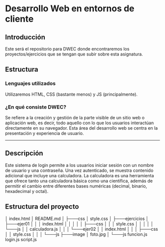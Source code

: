 # Desarrollo Web en entornos de cliente 

## Introducción
Este será el repositorio para DWEC donde encontraremos los proyectos/ejercicios que se tengan que subir sobre esta asignatura. 

## Estructura
### Lenguajes utilizados
Utilizaremos HTML, CSS (bastante menos) y JS (principalmente).

### ¿En qué consiste DWEC?
Se refiere a la creación y gestión de la parte visible de un sitio web o aplicación web, es decir, todo aquello con lo que los usuarios interactúan directamente en su navegador. Esta área del desarrollo web se centra en la presentación y experiencia de usuario.

---

## Descripción
Este sistema de login permite a los usuarios iniciar sesión con un nombre de usuario y una contraseña. Una vez autenticado, se muestra contenido adicional que incluye una calculadora.
La calculadora es una herramienta que ofrece tanto una calculadora básica como una científica, además de permitir el cambio entre diferentes bases numéricas (decimal, binario, hexadecimal y octal).

## Estructura del proyecto 

│   index.html
│   README.md
│
├───css
│       style.css
│
├───ejercicios
│   ├───ejer01
│   │   │   index.html
│   │   │
│   │   ├───css
│   │   │       style.css
│   │   │
│   │   └───js
│   │           calculadora.js
│   │
│   └───ejer02
│       │   index.html
│       │
│       ├───css
│       │       style.css
│       │
│       └───js
├───image
│       foto.jpg
│
└───js
        funcion.js
        login.js
        script.js
